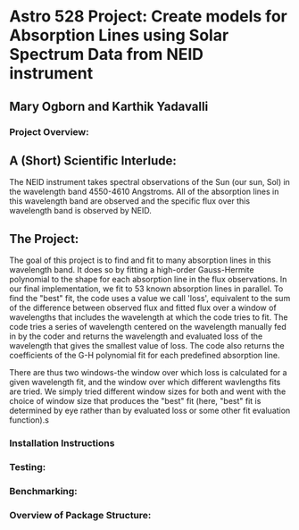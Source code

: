 # Astro 528 Project: Create models for Absorption Lines using Solar Spectrum Data from NEID instrument
## Mary Ogborn and Karthik Yadavalli

### Project Overview:
## A (Short) Scientific Interlude:
The NEID instrument takes spectral observations of the Sun (our sun, Sol) in the wavelength band 4550-4610 Angstroms. All of the absorption lines in this wavelength band are observed and the specific flux over 
this wavelength band is observed by NEID. 
## The Project:
The goal of this project is to find and fit to many absorption lines in this wavelength band. It does so by fitting a high-order Gauss-Hermite polynomial to the shape for each absorption line in the flux observations. 
In our final implementation, we fit to 53 known absorption lines in parallel. To find the "best" fit, the code uses a value we call 'loss', equivalent to the sum of the difference between observed flux and fitted flux over a window 
of wavelengths that includes the wavelength at which the code tries to fit. The code tries a series of wavelength centered on the wavelength manually fed in by the coder and returns the wavelength and evaluated loss of the wavelength
that gives the smallest value of loss. The code also returns the coefficients of the G-H polynomial fit for each predefined absorption line.

There are thus two windows-the window over which loss is calculated for a given wavelength fit, and the window over which different wavlengths fits are tried. We simply tried different window sizes for both and went with the choice of 
window size that produces the "best" fit (here, "best" fit is determined by eye rather than by evaluated loss or some other fit evaluation function).s

### Installation Instructions
### Testing:
### Benchmarking:
### Overview of Package Structure:
